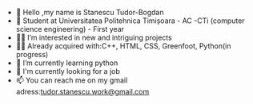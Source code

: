 - 👋 Hello ,my name is Stanescu Tudor-Bogdan
- 🤖 Student at Universitatea Politehnica Timișoara - AC -CTi (computer science engineering) - First year
- 🦸‍♂️ I’m interested in new and intriguing projects
- 👨‍💻 Already acquired with:C++, HTML, CSS, Greenfoot, Python(in progress)
- 🌱 I’m currently learning python
- 👀 I'm currently looking for a job
- 📫 You can reach me on my gmail adress:tudor.stanescu.work@gmail.com
<!---
tudorstb/tudorstb is a ✨ special ✨ repository because its `README.md` (this file) appears on your GitHub profile.
You can click the Preview link to take a look at your changes.
--->
